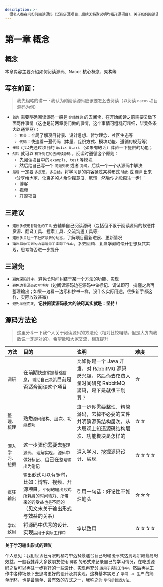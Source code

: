 ```yaml
---
description: >-
  很多人都在问如何阅读源码（泛指开源项目，后续无特殊说明均指开源项目），关于如何阅读源码这里给出我给大家的建议（希望抛砖引玉，帮助大家形成自己更加高效的方法论）
---
```


# 第一章 概念

## 概念

本章内容主要介绍如何阅读源码、Nacos 核心概念、架构等

## **写在前面：**

> 我先粗略的讲一下我认为的阅读源码应该要怎幺去阅读（以阅读 `nacos` 项目源码为例）

* `首先` 需要明确阅读源码一般是 `非线性的` 的去阅读，在开始阅读之前需要去做下面两件事情（这也是前两章我们做的事情，这个事情可粗糙可精细，毕竟条条大路通罗马）：
  * `背景`：全局了解项目背景、设计思想、哲学理念、社区生态等
  * `代码`：快速看一遍代码（体量、组织方式、模块功能、遵循的规范等）
* `接着` 可以先通过项目的 `Quick Start` （如果有的话）体验一下提供的功能；
* `然后` 就可以 `有针对性的去阅读源码` ，阅读时遵循这个原则：
  * 先阅读项目中的 `example`、`test` 等模块
  * 然后给自己写一个 `问题列表` 或者 `提纲`，后续一个一个从源码中解决
* `最后` 一定要 `多反思`、`多总结`，将学习到的内容通过某种形式 `输出` 或 `翻译` 出来（分享给大家，让更多的人给你提意见、反馈，然后你才能更进一步）：
  * 博客
  * 视频
  * 开源项目

## **三建议**

* `建议多使用智能化的工具` 去辅助自己阅读源码（包括但不限于阅读源码的软硬件资源、翻译工具、搜索工具、交流沟通工具等）
* `建议多关注一下社区最新的动态`，了解项目最新进展、更新情况
* `建议将学习到的内容运用于实际工作中`，多去回顾、复盘学到的设计思想及其实现，思考能否进一步提升

## **三避免**

* `避免深陷其中`，避免长时间纠结于某一个方法的功能、实现
* `避免边看源码边写博客`（边阅读源码边在源码中做标记、调试即可，搞懂之后再整理输出；如果一边看一边写和抄书一样，没什么实际用途，很多新手都这样，实际收效甚微）
* `避免半途而废`，**记住阅读源码最大的诀窍其实就是：坚持！**

## **源码方法论**

> 这里分享一下我个人关于阅读源码的方法论（相对比较粗糙，但是大方向我敢说一定是对的），希望能和大家交流，相互提升

| 方法 | 目的 | 说明 | 难度 |
| :--- | :--- | :--- | :--- |
| `调研` | 在前期`快速掌握基础信息`，`辅助自己决策`目前是否适合阅读这个项目 | 比如你是一个 Java 开发，对 RabbitMQ 源码感兴趣，然后你去花费大量时间研究 RabbitMQ 源码，是不是就很不划算？ | ☆ |
| `整理、梳理` | 熟悉`源码结构`、`层次`、`功能模块` | 这一步你需要整理、精简源码，去掉不必要的文件并明确源码结构层次，从大局观上知道源码结构层次、功能模块是怎样的 | ☆☆ |
| `深入学习、挖掘` | 这一步骤你需要去`整理源码`，`理解实现`，`源码中做好标记`、自己在`整理输出为笔记` | 深入学习、挖掘源码设计、实现 | ☆☆☆☆ |
| `疯狂输出` | `输出`形式可以有多种，比如：博客、视频、开源项目，`不同的输出形式所耗费的时间精力、所带来的的受益也是不同的`（见文末关于输出形式与效益的关系） | 引用一句话：好记性不如烂笔头 | ☆☆☆ |
| `学以致用` | 将源码中优秀的设计、实现`运用于实际工作中` | 学以致用 | ☆☆☆☆ |

**关于学习输出形式的建议**

个人愚见：我们应该在有限的精力中选择最适合自己的输出形式达到现阶段最高的效益，一般我推荐大多数朋友使用 `博客` 的形式来记录自己的学习情况，在吃透源码之后可以再进一步将好的一些设计、实现再充分 `运用于实际工作中`，然后再从工作中各种场景下去思考更好的设计及其实现，这样基本实现了 `学习 -> 生产` 的简单闭环，也是最简单、最有效的方式之一，我称之为 `学习的普适方法`。

